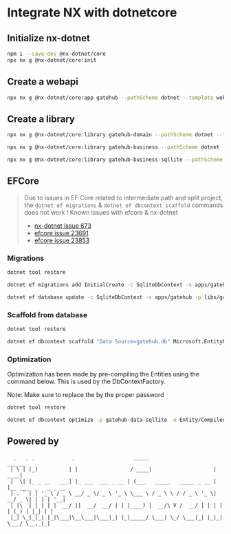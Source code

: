 # Integrate NX with dotnetcore

## Initialize nx-dotnet

```bash
npm i --save-dev @nx-dotnet/core
npx nx g @nx-dotnet/core:init
```

## Create a webapi

```bash
npx nx g @nx-dotnet/core:app gatehub --pathScheme dotnet --template webapi --test-template nunit --language C# --solutionFile nineteensevenfour.sln
```

## Create a library

```bash
npx nx g @nx-dotnet/core:library gatehub-domain --pathScheme dotnet --template classlib --test-template nunit --language C# --solutionFile nineteensevenfour.sln

npx nx g @nx-dotnet/core:library gatehub-business --pathScheme dotnet --template classlib --test-template nunit --language C# --solutionFile nineteensevenfour.sln

npx nx g @nx-dotnet/core:library gatehub-business-sqllite --pathScheme dotnet --template classlib --test-template nunit --language C# --solutionFile nineteensevenfour.sln
```

## EFCore

> Due to issues in EF Core related to intermediate path and split project, the `dotnet ef migrations` & `dotnet ef dbcontext scaffold` commands does not work !
> Known issues with efcore & nx-dotnet
>
> - [nx-dotnet issue 673](https://github.com/nx-dotnet/nx-dotnet/discussions/673)
> - [efcore issue 23691](https://github.com/dotnet/efcore/issues/23691)
> - [efcore issue 23853](https://github.com/dotnet/efcore/issues/23853)

### Migrations

```bash
dotnet tool restore

dotnet ef migrations add InitialCreate -c SqliteDbContext -s apps/gatehub -p libs/gatehub-data-sqlite

dotnet ef database update -c SqliteDbContext -s apps/gatehub -p libs/gatehub-data-sqlite --connection "Data Source=gatehub.db"
```

### Scaffold from database

```bash
dotnet tool restore

dotnet ef dbcontext scaffold "Data Source=gatehub.db" Microsoft.EntityFrameworkCore.Sqlite -s apps/gatehub  -p gatehub-data-sqllite  -c SqliteDbContextScaffold -n NineteenSevenFour.Gatehub.Data.Sqlite -o scafold/entities --context-dir scafold/context
```

### Optimization

Optimization has been made by pre-compiling the Entities using the command below. This is used by the DbContextFactory.

Note: Make sure to replace the <PWD> by the proper password

```bash
dotnet tool restore

dotnet ef dbcontext optimize -p gatehub-data-sqllite -o Entity/Compiled -n NineteenSevenFour.Gatehub.Data.Sqlite.Entity.Compiled -c SqliteDbContext
```

## Powered by

```text
  _   _ _            _                   _____                      ______               
 | \ | (_)          | |                 / ____|                    |  ____|              
 |  \| |_ _ __   ___| |_ ___  ___ _ __ | (___   _____   _____ _ __ | |__ ___  _   _ _ __ 
 | . ` | | '_ \ / _ \ __/ _ \/ _ \ '_ \ \___ \ / _ \ \ / / _ \ '_ \|  __/ _ \| | | | '__|
 | |\  | | | | |  __/ ||  __/  __/ | | |____) |  __/\ V /  __/ | | | | | (_) | |_| | |   
 |_| \_|_|_| |_|\___|\__\___|\___|_| |_|_____/ \___| \_/ \___|_| |_|_|  \___/ \__,_|_|
```
